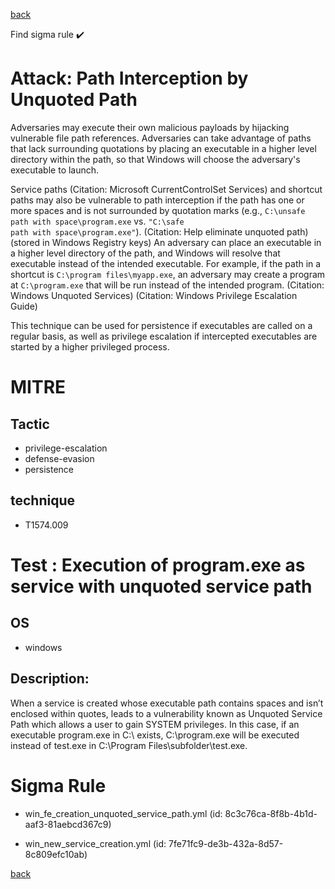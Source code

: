 
[back](../index.md)

Find sigma rule :heavy_check_mark: 

# Attack: Path Interception by Unquoted Path 

Adversaries may execute their own malicious payloads by hijacking vulnerable file path references. Adversaries can take advantage of paths that lack surrounding quotations by placing an executable in a higher level directory within the path, so that Windows will choose the adversary's executable to launch.

Service paths (Citation: Microsoft CurrentControlSet Services) and shortcut paths may also be vulnerable to path interception if the path has one or more spaces and is not surrounded by quotation marks (e.g., <code>C:\unsafe path with space\program.exe</code> vs. <code>"C:\safe path with space\program.exe"</code>). (Citation: Help eliminate unquoted path) (stored in Windows Registry keys) An adversary can place an executable in a higher level directory of the path, and Windows will resolve that executable instead of the intended executable. For example, if the path in a shortcut is <code>C:\program files\myapp.exe</code>, an adversary may create a program at <code>C:\program.exe</code> that will be run instead of the intended program. (Citation: Windows Unquoted Services) (Citation: Windows Privilege Escalation Guide)

This technique can be used for persistence if executables are called on a regular basis, as well as privilege escalation if intercepted executables are started by a higher privileged process.

# MITRE
## Tactic
  - privilege-escalation
  - defense-evasion
  - persistence


## technique
  - T1574.009


# Test : Execution of program.exe as service with unquoted service path
## OS
  - windows


## Description:
When a service is created whose executable path contains spaces and isn’t enclosed within quotes, leads to a vulnerability
known as Unquoted Service Path which allows a user to gain SYSTEM privileges.
In this case, if an executable program.exe in C:\ exists, C:\program.exe will be executed instead of test.exe in C:\Program Files\subfolder\test.exe.


# Sigma Rule
 - win_fe_creation_unquoted_service_path.yml (id: 8c3c76ca-8f8b-4b1d-aaf3-81aebcd367c9)

 - win_new_service_creation.yml (id: 7fe71fc9-de3b-432a-8d57-8c809efc10ab)



[back](../index.md)
